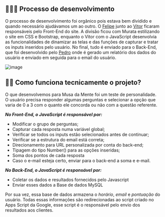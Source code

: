 ## 👨🏽‍💻 Processo de desenvolvimento

O processo de desenvolvimento foi orgânico pois estava bem dividido e quando necessário ajudávamos um ao outro. O [Felipe](https://github.com/Muratawga) junto ao [Vitor](https://github.com/vit0rr) ficaram responsáveis pelo Front-End do site. A divisão ficou com Murata estilizando o site em CSS e Bootstrap, enquanto o Vitor com o JavaScript desenvolvia as funcionalidades de dinamizar as telas e das funções de capturar e tratar os inputs inseridos pelo usuário. No final, tudo é enviado para o Back-End, que foi desenvolvido pelo [Pedro](https://github.com/dgtyPedro) onde é gerado um relatório dos dados do usuário e enviado em seguida para o email do usuário.

![image](https://user-images.githubusercontent.com/54332151/133897807-b90edd86-c589-4725-9f1e-6edab78d8a7a.png)


## 🐱‍🏍 Como funciona tecnicamente o projeto?

O que desenvolvemos para Musa da Mente foi um teste de personalidade. O usuário precisa responder algumas perguntas e selecionar a opção que varia de 0 a 3 com o quanto ele concorda ou não com a questão referente.

***No Front-End, o JavaScript é responsável por:***
 - Modificar o grupo de perguntas;
 - Capturar cada resposta numa variável global;
 - Verificar se todos os inputs estão selecionados antes de continuar;
 - Verificar se a estrutura do email está correta;
 - Direcionamento para URL personalizada por conta do back-end;
 - Tipagem do tipo Number() para as opções inseridas;
 - Soma dos pontos de cada resposta 
 - Caso o e-mail esteja certo, enviar para o back-end a soma e e-mail.

 ***No Back-End, o JavaScript é responsável por:***

 - Coletar os dados e resultados fornecidos pelo Javascript
 - Enviar esses dados a Base de dados MySQL

Por sua vez, essa base de dados armazena o *horário*, *email* e *pontuação* do usuário. Todas essas informações são redirecionadas ao script criado no Apps Script da Google, esse script é o responsável pelo envio dos resultados aos clientes.
